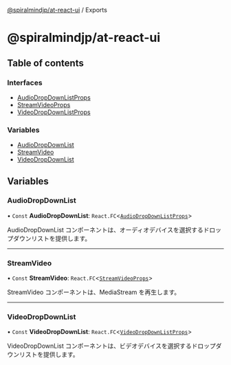 [@spiralmindjp/at-react-ui](README.md) / Exports

# @spiralmindjp/at-react-ui

## Table of contents

### Interfaces

- [AudioDropDownListProps](interfaces/AudioDropDownListProps.md)
- [StreamVideoProps](interfaces/StreamVideoProps.md)
- [VideoDropDownListProps](interfaces/VideoDropDownListProps.md)

### Variables

- [AudioDropDownList](modules.md#audiodropdownlist)
- [StreamVideo](modules.md#streamvideo)
- [VideoDropDownList](modules.md#videodropdownlist)

## Variables

### AudioDropDownList

• `Const` **AudioDropDownList**: `React.FC`<[`AudioDropDownListProps`](interfaces/AudioDropDownListProps.md)\>

AudioDropDownList コンポーネントは、オーディオデバイスを選択するドロップダウンリストを提供します。

___

### StreamVideo

• `Const` **StreamVideo**: `React.FC`<[`StreamVideoProps`](interfaces/StreamVideoProps.md)\>

StreamVideo コンポーネントは、MediaStream を再生します。

___

### VideoDropDownList

• `Const` **VideoDropDownList**: `React.FC`<[`VideoDropDownListProps`](interfaces/VideoDropDownListProps.md)\>

VideoDropDownList コンポーネントは、ビデオデバイスを選択するドロップダウンリストを提供します。
